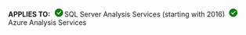 **APPLIES TO:**![yes](media/yes.png)SQL Server Analysis Services (starting with 2016)![yes](media/yes.png)Azure Analysis Services